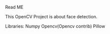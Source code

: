 Read ME

This OpenCV Project is about face detection.

Libraries:
Numpy
Opencv(Opencv contrib)
Pillow

